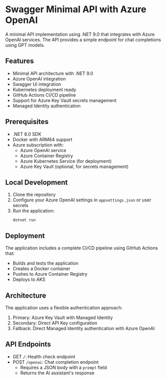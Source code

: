 # Swagger Minimal API with Azure OpenAI

A minimal API implementation using .NET 9.0 that integrates with Azure OpenAI services. The API provides a simple endpoint for chat completions using GPT models.

## Features

- Minimal API architecture with .NET 9.0
- Azure OpenAI integration
- Swagger UI integration
- Kubernetes deployment ready
- GitHub Actions CI/CD pipeline
- Support for Azure Key Vault secrets management
- Managed Identity authentication

## Prerequisites

- .NET 8.0 SDK
- Docker with ARM64 support
- Azure subscription with:
  - Azure OpenAI service
  - Azure Container Registry
  - Azure Kubernetes Service (for deployment)
  - Azure Key Vault (optional, for secrets management)

## Local Development

1. Clone the repository
2. Configure your Azure OpenAI settings in `appsettings.json` or user secrets
3. Run the application:
   ```
   dotnet run
   ```

## Deployment

The application includes a complete CI/CD pipeline using GitHub Actions that:
- Builds and tests the application
- Creates a Docker container
- Pushes to Azure Container Registry
- Deploys to AKS

## Architecture

The application uses a flexible authentication approach:
1. Primary: Azure Key Vault with Managed Identity
2. Secondary: Direct API Key configuration
3. Fallback: Direct Managed Identity authentication with Azure OpenAI

## API Endpoints

- GET `/`: Health check endpoint
- POST `/openai`: Chat completion endpoint
  - Requires a JSON body with a `prompt` field
  - Returns the AI assistant's response